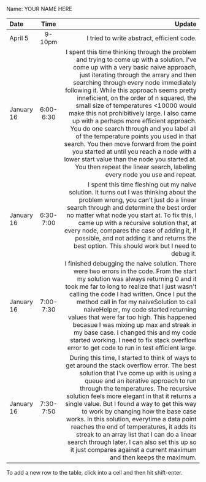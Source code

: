 Name: YOUR NAME HERE

| Date       |   Time    |                                                                                                                                                                                                                                                                                                                                                                                                                                                                                                                                                                                                                                                                                                                                                            Update |
|:-----------|:---------:|------------------------------------------------------------------------------------------------------------------------------------------------------------------------------------------------------------------------------------------------------------------------------------------------------------------------------------------------------------------------------------------------------------------------------------------------------------------------------------------------------------------------------------------------------------------------------------------------------------------------------------------------------------------------------------------------------------------------------------------------------------------:|
| April 5    |  9-10pm   |                                                                                                                                                                                                                                                                                                                                                                                                                                                                                                                                                                                                                                                                                                                        I tried to write abstract, efficient code. |
| January 16 | 6:00-6:30 | I spent this time thinking through the problem and trying to come up with a solution. I've come up with a very basic naive approach, just iterating through the arrary and then searching through every node immediately following it. While this approach seems pretty inneficient, on the order of n squared, the small size of temperatures <10000 would make this not prohibitively large. I also came up with a perhaps more efficient approach. You do one search through and you label all of the temperature points you used in that search. You then move forward from the point you started at until you reach a node with a lower start value than the node you started at. You then repeat the linear search, labeling every node you use and repeat. |
| January 16 | 6:30-7:00 |                                                                                                                                                                                                                                                                                                                                        I spent this time fleshing out my naive solution. It turns out I was thinking about the problem wrong, you can't just do a linear search through and determine the best order no matter what node you start at. To fix this, I came up with a recursive solution that, at every node, compares the case of adding it, if possible, and not adding it and returns the best option. This should work but I need to debug it. |
| January 16 | 7:00-7:30 |                                                                                                                                                                                                          I finished debugging the naive solution. There were two errors in the code. From the start my solution was always returning 0 and it took me far to long to realize that I just wasn't calling the code I had written. Once I put the method call in for my naiveSolution to call naiveHelper, my code started returning values that were far too high. This happened becasue I was mixing up max and streak in my base case. I changed this and my code started working. I need to fix stack overflow error to get code to run in test efficient large. |
| January 16 | 7:30-7:50 |                                                                                                                                 During this time, I started to think of ways to get around the stack overflow error. The best solution that I've come up with is using a queue and an iterative approach to run through the temperatures. The recursive solution feels more elegant in that it returns a single value. But I found a way to get this way to work by changing how the base case works. In this solution, everytime a data point reaches the end of temperatures, it adds its streak to an array list that I can do a linear search through later. I can also set this up so it just compares against a current maximum and then keeps the maximum. |


To add a new row to the table, click into a cell and then hit shift-enter.